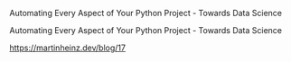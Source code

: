 Automating Every Aspect of Your Python Project - Towards Data Science

Automating Every Aspect of Your Python Project - Towards Data Science

https://martinheinz.dev/blog/17